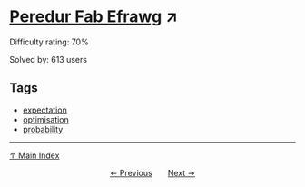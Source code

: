 # [Peredur Fab Efrawg](https://projecteuler.net/problem=339) ↗️

Difficulty rating: 70%

Solved by: 613 users
## Tags

- [expectation](../tags/expectation.md)
- [optimisation](../tags/optimisation.md)
- [probability](../tags/probability.md)



---

[↑ Main Index](../README.md)


<div align=center><a href='338.md'>← Previous</a> &nbsp;&nbsp; &nbsp;&nbsp;  <a href='340.md'>Next →</a></div>
